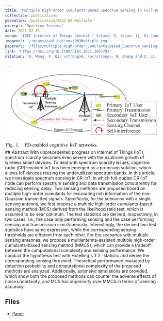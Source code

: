 ```yaml
---
title: "Multiple High-Order Cumulants Based Spectrum Sensing in Full-Duplex Enabled Cognitive IoT Networks"
collection: publications
permalink: /publication/2021-02-Multiple
excerpt: "Spectrum Sensing"
date: 2021-02-01
venue: 'IEEE Internet of Things Journal ( Volume: 8, Issue: 11, 01 June 2021)'
imageurl: '/images/publications/003Multiple.png'
paperurl: '/files/Multiple_High-Order_Cumulants-Based_Spectrum_Sensing_in_Full-Duplex-Enabled_Cognitive_IoT_Networks.pdf'
link: 'https://doi.org/10.1109/JIOT.2021.3055782'
citation: 'D. Wang, P. Qi, <strong>Q. Fu</strong>, N. Zhang and Z. Li, "Multiple High-Order Cumulants-Based Spectrum Sensing in Full-Duplex-Enabled Cognitive IoT Networks," in IEEE Internet of Things Journal, vol. 8, no. 11, pp. 9330-9343, 1 June1, 2021, doi: 10.1109/JIOT.2021.3055782.
'
---
```

<center><img src = '/images/publications/003Multiple.png'></center>
## Abstract
With unprecedented progress on Internet of Things (IoT), spectrum scarcity becomes even severe with the explosive growth of wireless smart devices. To deal with spectrum scarcity issues, cognitive radio (CR)-enabled IoT has been emerged as a promising solution, which allows IoT devices reusing the underutilized spectrum bands. In this article, we investigate spectrum sensing in CR-IoT, in which full-duplex CR-IoT node can perform spectrum sensing and data transmission concurrently for reducing sensing delay. Two sensing methods are proposed based on multiple high-order cumulants for excavating rich information of the non-Gaussian transmitted signals. Specifically, for the scenarios with a single sensing antenna, we first propose a multiple high-order cumulants-based sensing method (MCS) derived from the likelihood ratio test, which is assumed to be near optimum. The test statistics are derived, respectively, in two cases, i.e., the case only performing sensing and the case performing sensing and transmission simultaneously. Interestingly, the derived two test statistics have same expression, while the corresponding sensing thresholds are different from each other. For the scenarios with multiple sensing antennas, we propose a multiantenna-assisted multiple high-order cumulants-based sensing method (MMCS), which can provide a tradeoff between the computational complexity and sensing performance. We conduct the hypothesis test with Hotelling's T 2 -statistic and derive the corresponding sensing threshold. Theoretical performance evaluated by detection probability and computational complexity of the proposed methods are analyzed. Additionally, extensive simulations are provided, which show both the proposed methods can counter the adverse effects of noise uncertainty, and MCS has superiority over MMCS in terms of sensing accuracy.

## Files
- [Paper](/files/Multiple_High-Order_Cumulants-Based_Spectrum_Sensing_in_Full-Duplex-Enabled_Cognitive_IoT_Networks.pdf)

